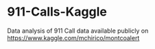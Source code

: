 # 911-Calls-Kaggle

Data analysis of 911 Call data available publicly on https://www.kaggle.com/mchirico/montcoalert